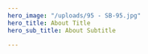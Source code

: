 ```yaml
---
hero_image: "/uploads/95 - SB-95.jpg"
hero_title: About Title
hero_sub_title: About Subtitle

---
```


